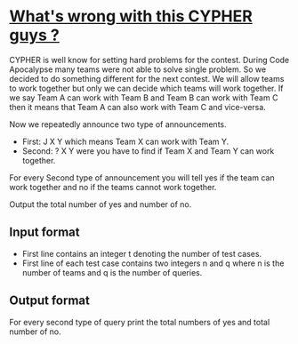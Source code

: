 # [What's wrong with this CYPHER guys ?][link]

CYPHER is well know for setting hard problems for the contest. During Code Apocalypse many teams were not able to solve single problem. So we decided to do something different for the next contest. We will allow teams to work together but only we can decide which teams will work together. If we say Team A can work with Team B and Team B can work with Team C then it means that Team A can also work with Team C and vice-versa.

Now we repeatedly announce two type of announcements.

- First: J X Y which means Team X can work with Team Y.
- Second: ? X Y were you have to find if Team X and Team Y can work together.

For every Second type of announcement you will tell yes if the team can work together and no if the teams cannot work together.

Output the total number of yes and number of no.

## Input format

- First line contains an integer t denoting the number of test cases.
- First line of each test case contains two integers n and q where n is the number of teams and q is the number of queries.

## Output format

For every second type of query print the total numbers of yes and total number of no.

[link]: https://www.hackerearth.com/practice/data-structures/disjoint-data-strutures/basics-of-disjoint-data-structures/practice-problems/algorithm/whats-wrong-with-this-cypher-guys-1/
